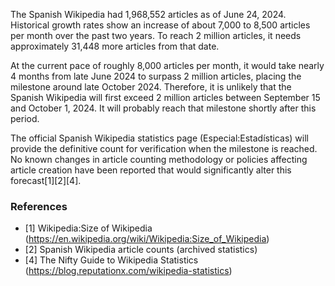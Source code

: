 The Spanish Wikipedia had 1,968,552 articles as of June 24, 2024. Historical growth rates show an increase of about 7,000 to 8,500 articles per month over the past two years. To reach 2 million articles, it needs approximately 31,448 more articles from that date.

At the current pace of roughly 8,000 articles per month, it would take nearly 4 months from late June 2024 to surpass 2 million articles, placing the milestone around late October 2024. Therefore, it is unlikely that the Spanish Wikipedia will first exceed 2 million articles between September 15 and October 1, 2024. It will probably reach that milestone shortly after this period.

The official Spanish Wikipedia statistics page (Especial:Estadísticas) will provide the definitive count for verification when the milestone is reached. No known changes in article counting methodology or policies affecting article creation have been reported that would significantly alter this forecast[1][2][4].

### References
- [1] Wikipedia:Size of Wikipedia (https://en.wikipedia.org/wiki/Wikipedia:Size_of_Wikipedia)  
- [2] Spanish Wikipedia article counts (archived statistics)  
- [4] The Nifty Guide to Wikipedia Statistics (https://blog.reputationx.com/wikipedia-statistics)